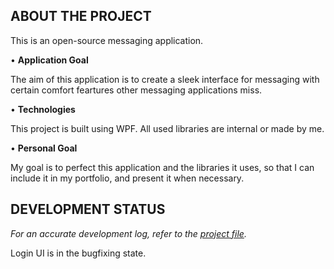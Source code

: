 ## ABOUT THE PROJECT

This is an open-source messaging application.

• **Application Goal**

The aim of this application is to create a sleek 
interface for messaging with certain comfort
feartures other messaging applications miss.

• **Technologies**

This project is built using WPF. All used libraries are internal
or made by me.

• **Personal Goal**

My goal is to perfect this application and the
libraries it uses, so that I can include it in
my portfolio, and present it when necessary.

## DEVELOPMENT STATUS

*For an accurate development log, refer to the [project file](https://github.com/users/19marius/projects/1).*

Login UI is in the bugfixing state.





